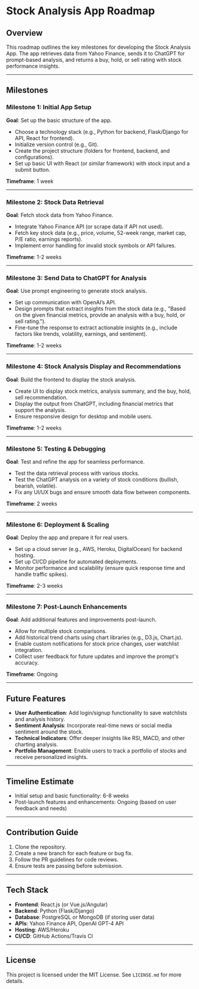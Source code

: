 # Stock Analysis App Roadmap

## Overview
This roadmap outlines the key milestones for developing the Stock Analysis App. The app retrieves data from Yahoo Finance, sends it to ChatGPT for prompt-based analysis, and returns a buy, hold, or sell rating with stock performance insights.

---

## Milestones

### Milestone 1: Initial App Setup
**Goal**: Set up the basic structure of the app.
- Choose a technology stack (e.g., Python for backend, Flask/Django for API, React for frontend).
- Initialize version control (e.g., Git).
- Create the project structure (folders for frontend, backend, and configurations).
- Set up basic UI with React (or similar framework) with stock input and a submit button.

**Timeframe**: 1 week

---

### Milestone 2: Stock Data Retrieval
**Goal**: Fetch stock data from Yahoo Finance.
- Integrate Yahoo Finance API (or scrape data if API not used).
- Fetch key stock data (e.g., price, volume, 52-week range, market cap, P/E ratio, earnings reports).
- Implement error handling for invalid stock symbols or API failures.

**Timeframe**: 1-2 weeks

---

### Milestone 3: Send Data to ChatGPT for Analysis
**Goal**: Use prompt engineering to generate stock analysis.
- Set up communication with OpenAI’s API.
- Design prompts that extract insights from the stock data (e.g., "Based on the given financial metrics, provide an analysis with a buy, hold, or sell rating.").
- Fine-tune the response to extract actionable insights (e.g., include factors like trends, volatility, earnings, and sentiment).

**Timeframe**: 1-2 weeks

---

### Milestone 4: Stock Analysis Display and Recommendations
**Goal**: Build the frontend to display the stock analysis.
- Create UI to display stock metrics, analysis summary, and the buy, hold, sell recommendation.
- Display the output from ChatGPT, including financial metrics that support the analysis.
- Ensure responsive design for desktop and mobile users.

**Timeframe**: 1-2 weeks

---

### Milestone 5: Testing & Debugging
**Goal**: Test and refine the app for seamless performance.
- Test the data retrieval process with various stocks.
- Test the ChatGPT analysis on a variety of stock conditions (bullish, bearish, volatile).
- Fix any UI/UX bugs and ensure smooth data flow between components.

**Timeframe**: 2 weeks

---

### Milestone 6: Deployment & Scaling
**Goal**: Deploy the app and prepare it for real users.
- Set up a cloud server (e.g., AWS, Heroku, DigitalOcean) for backend hosting.
- Set up CI/CD pipeline for automated deployments.
- Monitor performance and scalability (ensure quick response time and handle traffic spikes).

**Timeframe**: 2-3 weeks

---

### Milestone 7: Post-Launch Enhancements
**Goal**: Add additional features and improvements post-launch.
- Allow for multiple stock comparisons.
- Add historical trend charts using chart libraries (e.g., D3.js, Chart.js).
- Enable custom notifications for stock price changes, user watchlist integration.
- Collect user feedback for future updates and improve the prompt's accuracy.

**Timeframe**: Ongoing

---

## Future Features
- **User Authentication**: Add login/signup functionality to save watchlists and analysis history.
- **Sentiment Analysis**: Incorporate real-time news or social media sentiment around the stock.
- **Technical Indicators**: Offer deeper insights like RSI, MACD, and other charting analysis.
- **Portfolio Management**: Enable users to track a portfolio of stocks and receive personalized insights.

---

## Timeline Estimate
- Initial setup and basic functionality: 6-8 weeks
- Post-launch features and enhancements: Ongoing (based on user feedback and needs)

---

## Contribution Guide
1. Clone the repository.
2. Create a new branch for each feature or bug fix.
3. Follow the PR guidelines for code reviews.
4. Ensure tests are passing before submission.

---

## Tech Stack
- **Frontend**: React.js (or Vue.js/Angular)
- **Backend**: Python (Flask/Django)
- **Database**: PostgreSQL or MongoDB (if storing user data)
- **APIs**: Yahoo Finance API, OpenAI GPT-4 API
- **Hosting**: AWS/Heroku
- **CI/CD**: GitHub Actions/Travis CI

---

## License
This project is licensed under the MIT License. See `LICENSE.md` for more details.
